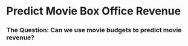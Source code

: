 # Predict Movie Box Office Revenue

### The Question: Can we use movie budgets to predict movie revenue?
